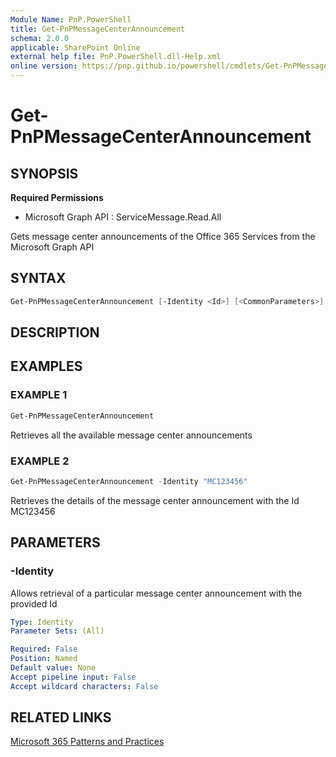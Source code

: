 ```yaml
---
Module Name: PnP.PowerShell
title: Get-PnPMessageCenterAnnouncement
schema: 2.0.0
applicable: SharePoint Online
external help file: PnP.PowerShell.dll-Help.xml
online version: https://pnp.github.io/powershell/cmdlets/Get-PnPMessageCenterAnnouncement.html
---
```

 
# Get-PnPMessageCenterAnnouncement

## SYNOPSIS

**Required Permissions**

  * Microsoft Graph API : ServiceMessage.Read.All

Gets message center announcements of the Office 365 Services from the Microsoft Graph API

## SYNTAX

```powershell
Get-PnPMessageCenterAnnouncement [-Identity <Id>] [<CommonParameters>]
```

## DESCRIPTION

## EXAMPLES

### EXAMPLE 1
```powershell
Get-PnPMessageCenterAnnouncement
```

Retrieves all the available message center announcements

### EXAMPLE 2
```powershell
Get-PnPMessageCenterAnnouncement -Identity "MC123456"
```

Retrieves the details of the message center announcement with the Id MC123456

## PARAMETERS

### -Identity
Allows retrieval of a particular message center announcement with the provided Id
```yaml
Type: Identity
Parameter Sets: (All)

Required: False
Position: Named
Default value: None
Accept pipeline input: False
Accept wildcard characters: False
```

## RELATED LINKS

[Microsoft 365 Patterns and Practices](https://aka.ms/m365pnp)